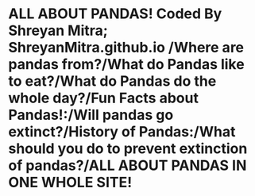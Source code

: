 # ALL ABOUT PANDAS! Coded By Shreyan Mitra; ShreyanMitra.github.io /Where are pandas from?/What do Pandas like to eat?/What do Pandas do the whole day?/Fun Facts about Pandas!:/Will pandas go extinct?/History of Pandas:/What should you do to prevent extinction of pandas?/ALL ABOUT PANDAS IN ONE WHOLE SITE!




